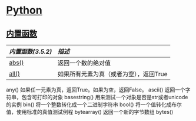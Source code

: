 # [Python](https://github.com/Summer-Felix/Develop/blob/master/Python/Python-Readme.md) #

## [内置函数](http://python.usyiyi.cn/translate/python_352/library/functions.html) ##

| ***内置函数(3.5.2)*** | ***描述*** |
| :------ | :------ |
[abs()](内置函数/abs.md) | 返回一个数的绝对值
[all()](内置函数/all.md) | 如果所有元素为真（或者为空），返回True
any()
如果任一元素为真，返回True。如果为空，返回False。
ascii()
返回一个字符串，包含可打印的对象
basestring()
用来测试一个对象是否是str或者unicode的实例
bin()
将一个整数转化成一个二进制字符串
bool()
将一个值转化成布尔值，使用标准的真值测试例程
bytearray()
返回一个新的字节数组
bytes()






























